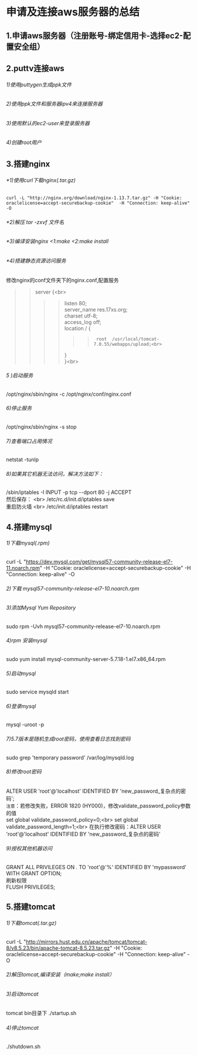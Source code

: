 申请及连接aws服务器的总结
=
1.申请aws服务器（注册账号-绑定信用卡-选择ec2-配置安全组）
-
2.puttv连接aws
-
###### 1)使用puttygen生成ppk文件
###### 2)使用ppk文件和服务器ipv4来连接服务器
###### 3)使用默认的ec2-user来登录服务器
###### 4)创建root用户

3.搭建nginx
-
###### *1)使用curl下载nginx(.tar.gz)
    curl -L "http://nginx.org/download/nginx-1.13.7.tar.gz" -H "Cookie: oraclelicense=accept-securebackup-cookie"  -H "Connection: keep-alive" -O 
###### *2)解压 tar -zxvf 文件名
###### *3)编译安装nginx <1:make  <2:make install
###### *4)搭建静态资源访问服务
修改nginx的conf文件夹下的nginx.conf,配置服务<br>
>>server {\<br>
>>>>    listen     80;<br>
>>>>    server_name    res.17xs.org;<br>
>>>>    charset utf-8;<br>
>>>>    access_log off;<br>
>>>>    location / {<br>
>>>>>>  	root  /usr/local/tomcat-7.0.55/webapps/upload;<br>
>>>>    }<br>
>> }\<br>
###### 5 )启动服务 
/opt/nginx/sbin/nginx  -c /opt/nginx/conf/nginx.conf 
###### 6)停止服务 
/opt/nginx/sbin/nginx -s stop 
###### 7)查看端口占用情况 
netstat -tunlp 
###### 8)如果其它机器无法访问，解决方法如下： 
/sbin/iptables -I INPUT -p tcp --dport 80 -j ACCEPT <br>
然后保存： \<br>
/etc/rc.d/init.d/iptables save <br>
重启防火墙 \<br>
/etc/init.d/iptables restart<br>
    
4.搭建mysql
-
###### 1)下载mysql(.rpm)
curl -L "https://dev.mysql.com/get/mysql57-community-release-el7-11.noarch.rpm" -H "Cookie: oraclelicense=accept-securebackup-cookie"  -H "Connection: keep-alive" -O
###### 2)下载 mysql57-community-release-el7-10.noarch.rpm
###### 3)添加Mysql Yum Repository
sudo rpm -Uvh mysql57-community-release-el7-10.noarch.rpm
###### 4)rpm 安装mysql
sudo yum install mysql-community-server-5.7.18-1.el7.x86_64.rpm
###### 5)启动mysql
sudo service mysqld start
###### 6)登录mysql
mysql -uroot -p
###### 7)5.7版本是随机生成root密码，使用查看日志找到密码
sudo grep 'temporary password' /var/log/mysqld.log 
###### 8)修改root密码
ALTER USER 'root'@'localhost' IDENTIFIED BY 'new_password_复杂点的密码';<br>
`注意`：若修改失败，ERROR 1820 (HY000)，修改validate_password_policy参数的值<br>
set global validate_password_policy=0;\<br>
set global validate_password_length=1;\<br>
在执行修改密码：ALTER USER 'root'@'localhost' IDENTIFIED BY 'new_password_复杂点的密码'<br>
###### 9)授权其他机器访问
GRANT ALL PRIVILEGES ON *.* TO 'root'@'%' IDENTIFIED BY 'mypassword' WITH GRANT OPTION;<br>
刷新权限<br>
FLUSH  PRIVILEGES;<br>

5.搭建tomcat
-
###### 1)下载tomcat(.tar.gz)
curl -L "http://mirrors.hust.edu.cn/apache/tomcat/tomcat-8/v8.5.23/bin/apache-tomcat-8.5.23.tar.gz" -H "Cookie: oraclelicense=accept-securebackup-cookie"  -H "Connection: keep-alive" -O
###### 2)解压tomcat,编译安装（make;make install）
###### 3)启动tomcat
tomcat bin目录下 ./startup.sh
###### 4)停止tomcat
./shutdown.sh
